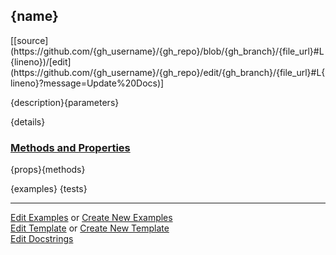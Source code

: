 ## <a id="{id}">{name}</a> 
<div class="docs-source-link" markdown="1">
[[source](https://github.com/{gh_username}/{gh_repo}/blob/{gh_branch}/{file_url}#L{lineno})/[edit](https://github.com/{gh_username}/{gh_repo}/edit/{gh_branch}/{file_url}#L{lineno}?message=Update%20Docs)]
</div>

{description}{parameters}

{details}

<div class="collapsible-section">
 <div class="collapsible-section collapsible-section-header" markdown="1">
 
### <a class="collapse-link" data-toggle="collapse" href="#methods">Methods and Properties</a> <a class="float-right" data-toggle="collapse" href="#methods"><i class="fa fa-chevron-down"></i></a>

 </div>
 <div class="collapsible-section collapsible-section-body collapse" id="methods" markdown="1">

{props}{methods}

 </div>
</div>

{examples}
{tests}

___

[Edit Examples](https://github.com/{gh_username}/{gh_repo}/edit/gh-pages/ci/examples/{url}) or 
[Create New Examples](https://github.com/{gh_username}/{gh_repo}/new/gh-pages/?filename=ci/examples/{url}) <br/>
[Edit Template](https://github.com/{gh_username}/{gh_repo}/edit/gh-pages/ci/docs/{url}) or 
[Create New Template](https://github.com/{gh_username}/{gh_repo}/new/gh-pages/?filename=ci/docs/templates/{url}) <br/>
[Edit Docstrings](https://github.com/{gh_username}/{gh_repo}/edit/{gh_branch}/{file_url}#L{lineno}?message=Update%20Docs)